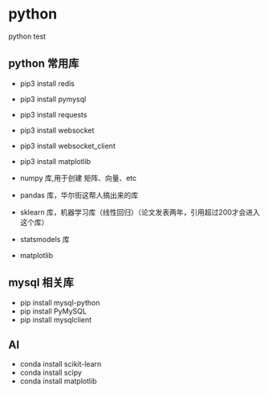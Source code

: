 # python

python test

## python 常用库

- pip3 install redis
- pip3 install pymysql
- pip3 install requests
- pip3 install websocket
- pip3 install websocket_client
- pip3 install matplotlib

- numpy 库,用于创建 矩阵、向量、etc
- pandas 库，华尔街这帮人搞出来的库
- sklearn 库，机器学习库（线性回归）（论文发表两年，引用超过200才会进入这个库）
- statsmodels 库
- matplotlib

## mysql 相关库

- pip install mysql-python
- pip install PyMySQL
- pip install mysqlclient

## AI

- conda install scikit-learn
- conda install scipy
- conda install matplotlib
